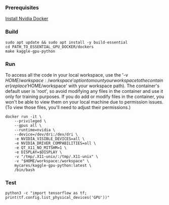 ### Prerequisites
[Install Nvidia Docker](https://github.com/UoA-CARES/essential-gpu-docker/blob/main/ADMINISTRATOR.md#install-nvidia-docker)

### Build 
```
sudo apt update && sudo apt install -y build-essential
cd PATH_TO_ESSENTIAL_GPU_DOCKER/dockers
make kaggle-gpu-python
```

### Run
To access all the code in your local workspace, use the '-v $HOME/workspace:/workspace' option to mount your workspace to the container(replace '$HOME/workspace' with your workspace path). The container's default user is 'root', so avoid modifying any files in the container and use it only for training purposes. If you do add or modify files in the container, you won't be able to view them on your local machine due to permission issues. (To view those files, you'll need to adjust their permissions.)

```
docker run -it \
    --privileged \
    --gpus all \
    --runtime=nvidia \
    --device=/dev/dri:/dev/dri \
    -e NVIDIA_VISIBLE_DEVICES=all \
    -e NVIDIA_DRIVER_COMPABILITIES=all \
    -e QT_X11_NO_MITSHM=1 \
    -e DISPLAY=$DISPLAY \
    -v "/tmp/.X11-unix/:/tmp/.X11-unix" \
    -v "$HOME/workspace:/workspace" \
    mycares/kaggle-gpu-python:latest \
    /bin/bash
```

### Test
```
python3 -c "import tensorflow as tf; print(tf.config.list_physical_devices('GPU'))"
```